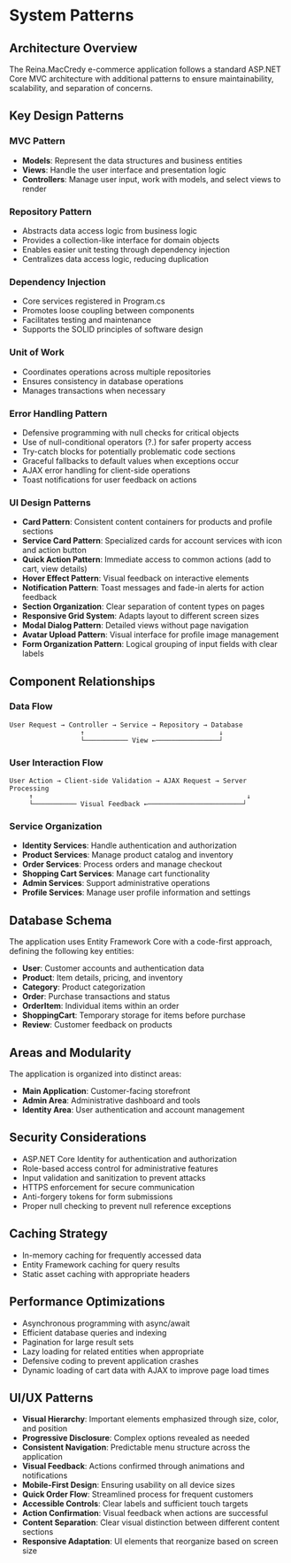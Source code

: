 # System Patterns

## Architecture Overview
The Reina.MacCredy e-commerce application follows a standard ASP.NET Core MVC architecture with additional patterns to ensure maintainability, scalability, and separation of concerns.

## Key Design Patterns

### MVC Pattern
- **Models**: Represent the data structures and business entities
- **Views**: Handle the user interface and presentation logic
- **Controllers**: Manage user input, work with models, and select views to render

### Repository Pattern
- Abstracts data access logic from business logic
- Provides a collection-like interface for domain objects
- Enables easier unit testing through dependency injection
- Centralizes data access logic, reducing duplication

### Dependency Injection
- Core services registered in Program.cs
- Promotes loose coupling between components
- Facilitates testing and maintenance
- Supports the SOLID principles of software design

### Unit of Work
- Coordinates operations across multiple repositories
- Ensures consistency in database operations
- Manages transactions when necessary

### Error Handling Pattern
- Defensive programming with null checks for critical objects
- Use of null-conditional operators (?.) for safer property access
- Try-catch blocks for potentially problematic code sections
- Graceful fallbacks to default values when exceptions occur
- AJAX error handling for client-side operations
- Toast notifications for user feedback on actions

### UI Design Patterns
- **Card Pattern**: Consistent content containers for products and profile sections
- **Service Card Pattern**: Specialized cards for account services with icon and action button
- **Quick Action Pattern**: Immediate access to common actions (add to cart, view details)
- **Hover Effect Pattern**: Visual feedback on interactive elements
- **Notification Pattern**: Toast messages and fade-in alerts for action feedback
- **Section Organization**: Clear separation of content types on pages
- **Responsive Grid System**: Adapts layout to different screen sizes
- **Modal Dialog Pattern**: Detailed views without page navigation
- **Avatar Upload Pattern**: Visual interface for profile image management
- **Form Organization Pattern**: Logical grouping of input fields with clear labels

## Component Relationships

### Data Flow
```
User Request → Controller → Service → Repository → Database
                  ↑                                  ↓
                  └─────────── View ←────────────────┘
```

### User Interaction Flow
```
User Action → Client-side Validation → AJAX Request → Server Processing
     ↑                                                      ↓
     └─────────── Visual Feedback ←────────────────────────┘
```

### Service Organization
- **Identity Services**: Handle authentication and authorization
- **Product Services**: Manage product catalog and inventory
- **Order Services**: Process orders and manage checkout
- **Shopping Cart Services**: Manage cart functionality
- **Admin Services**: Support administrative operations
- **Profile Services**: Manage user profile information and settings

## Database Schema
The application uses Entity Framework Core with a code-first approach, defining the following key entities:

- **User**: Customer accounts and authentication data
- **Product**: Item details, pricing, and inventory
- **Category**: Product categorization
- **Order**: Purchase transactions and status
- **OrderItem**: Individual items within an order
- **ShoppingCart**: Temporary storage for items before purchase
- **Review**: Customer feedback on products

## Areas and Modularity
The application is organized into distinct areas:

- **Main Application**: Customer-facing storefront
- **Admin Area**: Administrative dashboard and tools
- **Identity Area**: User authentication and account management

## Security Considerations
- ASP.NET Core Identity for authentication and authorization
- Role-based access control for administrative features
- Input validation and sanitization to prevent attacks
- HTTPS enforcement for secure communication
- Anti-forgery tokens for form submissions
- Proper null checking to prevent null reference exceptions

## Caching Strategy
- In-memory caching for frequently accessed data
- Entity Framework caching for query results
- Static asset caching with appropriate headers

## Performance Optimizations
- Asynchronous programming with async/await
- Efficient database queries and indexing
- Pagination for large result sets
- Lazy loading for related entities when appropriate
- Defensive coding to prevent application crashes
- Dynamic loading of cart data with AJAX to improve page load times

## UI/UX Patterns
- **Visual Hierarchy**: Important elements emphasized through size, color, and position
- **Progressive Disclosure**: Complex options revealed as needed
- **Consistent Navigation**: Predictable menu structure across the application
- **Visual Feedback**: Actions confirmed through animations and notifications
- **Mobile-First Design**: Ensuring usability on all device sizes
- **Quick Order Flow**: Streamlined process for frequent customers
- **Accessible Controls**: Clear labels and sufficient touch targets
- **Action Confirmation**: Visual feedback when actions are successful
- **Content Separation**: Clear visual distinction between different content sections
- **Responsive Adaptation**: UI elements that reorganize based on screen size 